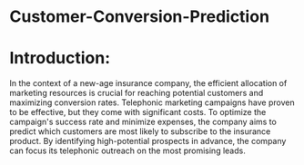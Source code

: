 # Customer-Conversion-Prediction

# Introduction:

In the context of a new-age insurance company, the efficient allocation of marketing resources is crucial for reaching potential customers and maximizing conversion rates. Telephonic marketing campaigns have proven to be effective, but they come with significant costs. To optimize the campaign's success rate and minimize expenses, the company aims to predict which customers are most likely to subscribe to the insurance product. By identifying high-potential prospects in advance, the company can focus its telephonic outreach on the most promising leads.
